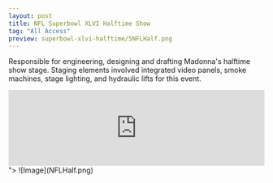 ```yaml
---
layout: post
title: NFL Superbowl XLVI Halftime Show
tag: "All Access"
preview: superbowl-xlvi-halftime/5NFLHalf.png
---
```

Responsible for engineering, designing and drafting Madonna's halftime show stage. Staging elements involved integrated video panels, smoke machines, stage lighting, and hydraulic lifts for this event.

<iframe frameborder="0" scrolling="no" width="100%" src="https://www.youtube.com/embed/xPIiaSnYV5E" allow="autoplay; encrypted-media" allowfullscreen></iframe>">
![Image](NFLHalf.png)

